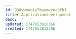 ```yaml
---
id: 938vwmuu1e7kwymvzuc8fhf
title: Applicationdevelopment
desc: ''
updated: 1747653818366
created: 1747653818366
---
```

